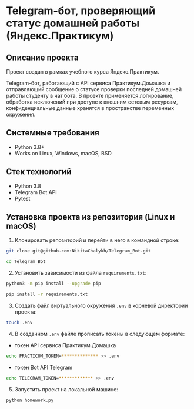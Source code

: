 Telegram-бот, проверяющий статус домашней работы (Яндекс.Практикум)
=====

Описание проекта
----------
Проект создан в рамках учебного курса Яндекс.Практикум.

Telegram-бот, работающий с API сервиса Практикум.Домашка и отправляющий сообщение о статусе проверки последней домашней работы студенту в чат бота. В проекте применяется логирование, обработка исключений при доступе к внешним сетевым ресурсам, конфиденциальные данные хранятся в пространстве переменных окружения. 

Системные требования
----------
* Python 3.8+
* Works on Linux, Windows, macOS, BSD

Стек технологий
----------
* Python 3.8
* Telegram Bot API
* Pytest

Установка проекта из репозитория (Linux и macOS)
----------

1. Клонировать репозиторий и перейти в него в командной строке:
```bash
git clone git@github.com:NikitaChalykh/Telegram_Bot.git

cd Telegram_Bot
```
2. Установить зависимости из файла ```requirements.txt```:
```bash
python3 -m pip install --upgrade pip

pip install -r requirements.txt
```
3. Создать файл виртуального окружения ```.env``` в корневой директории проекта:
```bash
touch .env
```
4. В созданном ```.env``` файле прописать токены в следующем формате:
* токен API сервиса Практикум.Домашка
```bash
echo PRACTICUM_TOKEN=************** >> .env
```
* токен Bot API Telegram
```bash
echo TELEGRAM_TOKEN=************* >> .env
```
5. Запустить проект на локальной машине:
```bash
python homework.py
```
